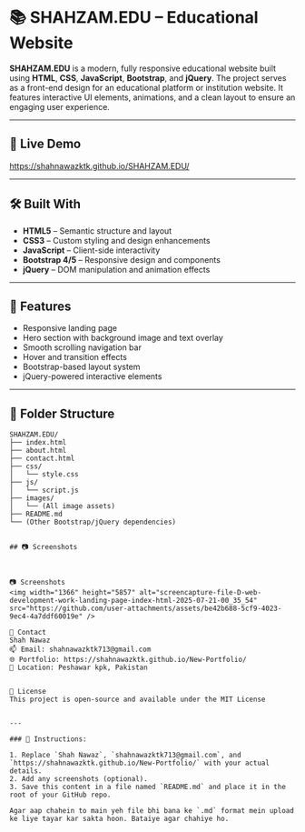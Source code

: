 # 📚 SHAHZAM.EDU – Educational Website

**SHAHZAM.EDU** is a modern, fully responsive educational website built using **HTML**, **CSS**, **JavaScript**, **Bootstrap**, and **jQuery**. The project serves as a front-end design for an educational platform or institution website. It features interactive UI elements, animations, and a clean layout to ensure an engaging user experience.

---

## 🚀 Live Demo

https://shahnawazktk.github.io/SHAHZAM.EDU/

---

## 🛠️ Built With

- **HTML5** – Semantic structure and layout
- **CSS3** – Custom styling and design enhancements
- **JavaScript** – Client-side interactivity
- **Bootstrap 4/5** – Responsive design and components
- **jQuery** – DOM manipulation and animation effects

---

## 🎨 Features

- Responsive landing page
- Hero section with background image and text overlay
- Smooth scrolling navigation bar
- Hover and transition effects
- Bootstrap-based layout system
- jQuery-powered interactive elements

---

## 📂 Folder Structure

```plaintext
SHAHZAM.EDU/
├── index.html
├── about.html
├── contact.html
├── css/
│   └── style.css
├── js/
│   └── script.js
├── images/
│   └── (All image assets)
├── README.md
└── (Other Bootstrap/jQuery dependencies)


## 📷 Screenshots



📷 Screenshots
<img width="1366" height="5857" alt="screencapture-file-D-web-development-work-landing-page-index-html-2025-07-21-00_35_54" src="https://github.com/user-attachments/assets/be42b688-5cf9-4023-9ec4-4a7ddf60019e" />

📧 Contact
Shah Nawaz
📫 Email: shahnawazktk713@gmail.com
🌐 Portfolio: https://shahnawazktk.github.io/New-Portfolio/
📍 Location: Peshawar kpk, Pakistan


📄 License
This project is open-source and available under the MIT License


---

### 🔽 Instructions:

1. Replace `Shah Nawaz`, `shahnawazktk713@gmail.com`, and `https://shahnawazktk.github.io/New-Portfolio/` with your actual details.
2. Add any screenshots (optional).
3. Save this content in a file named `README.md` and place it in the root of your GitHub repo.

Agar aap chahein to main yeh file bhi bana ke `.md` format mein upload ke liye tayar kar sakta hoon. Bataiye agar chahiye ho.
